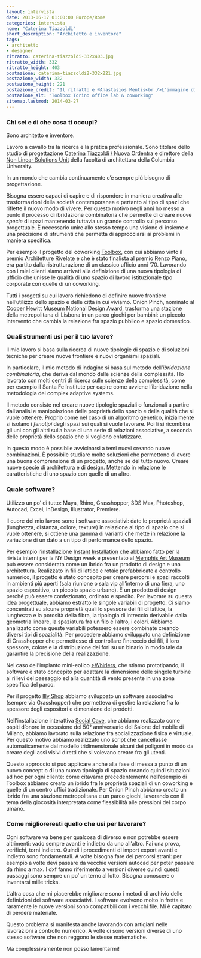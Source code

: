 ```yaml
---
layout: intervista
date: 2013-06-17 01:00:00 Europe/Rome
categories: intervista
nome: "Caterina Tiazzoldi"
short_description: "Architetto e inventore"
tags:
- architetto
- designer
ritratto: caterina-tiazzoldi-332x403.jpg
ritratto_width: 332
ritratto_height: 403
postazione: caterina-tiazzoldi2-332x221.jpg
postazione_width: 332
postazione_height: 221
postazione_credit: "Il ritratto è ®Anastasios Mentis<br />L'immagine di <em>Toolbox Torino office lab & coworking</em> è ®Davide Giglio"
postazione_alt: "Toolbox Torino office lab & coworking"
sitemap.lastmod: 2014-03-27
---
```

### Chi sei e di che cosa ti occupi?
Sono architetto e inventore.

Lavoro a cavallo tra la ricerca e la pratica professionale. Sono titolare dello studio di progettazione [Caterina Tiazzoldi / Nuova Ordentra][1] e direttore della [Non Linear Solutions Unit][2] della facoltà di architettura della Columbia University.

In un mondo che cambia continuamente c’è sempre più bisogno di progettazione.

Bisogna essere capaci di capire e di rispondere in maniera creativa alle trasformazioni della società contemporanea e pertanto al tipo di spazi che riflette il nuovo modo di vivere. Per questo motivo negli anni ho messo a punto il processo di ibridazione combinatoria che permette di creare nuove *specie* di spazi mantenendo tuttavia un grande controllo sul percorso progettuale. È necessario unire allo stesso tempo una visione di insieme e una precisione di strumenti che permetta di approcciarsi ai problemi in maniera specifica.

Per esempio il progetto del coworking [Toolbox][3], con cui abbiamo vinto il premio Architetture Rivelate e che è stato finalista al premio Renzo Piano, era partito dalla ristrutturazione di un classico ufficio anni '70. Lavorando con i miei clienti siamo arrivati alla definizione di una nuova tipologia di ufficio che unisse le qualità di uno spazio di lavoro istituzionale tipo corporate con quelle di un coworking.

Tutti i progetti su cui lavoro richiedono di definire nuove frontiere nell’utilizzo dello spazio e delle città in cui viviamo. 
Onion Pinch, nominato al Cooper Hewitt Museum National Design Award, trasforma una stazione della metropolitana di Lisbona in un parco giochi per bambini: un piccolo intervento che cambia la relazione fra spazio pubblico e spazio domestico.

### Quali strumenti usi per il tuo lavoro?
Il mio lavoro si basa sulla ricerca di nuove tipologie di spazio e di soluzioni tecniche per creare nuove frontiere e nuovi organismi spaziali.

In particolare, il mio metodo di indagine si basa sul metodo dell’*ibridazione combinatoria*, che deriva dal mondo delle scienze della complessità. Ho lavorato con molti centri di ricerca sulle scienze della complessità, come per esempio il Santa Fe Institute per capire come avviene l’ibridazione nella metodologia dei complex adaptive systems.

Il metodo consiste nel creare nuove tipologie spaziali o funzionali a partire dall’analisi e manipolazione delle proprietà dello spazio e della qualità che si vuole ottenere.
Proprio come nel caso di un algoritmo genetico, inizialmente si isolano i *fenotipi* degli spazi sui quali si vuole lavorare. Poi li si ricombina gli uni con gli altri sulla base di una serie di relazioni associative, a seconda delle proprietà dello spazio che si vogliono enfatizzare.

In questo modo è possibile avvicinarsi a temi nuovi creando nuove combinazioni. È possibile studiare molte soluzioni che permettono di avere una buona comprensione di un progetto, anche se del tutto nuovo. Creare nuove specie di architettura e di design. Mettendo in relazione le caratteristiche di uno spazio con quelle di un altro.

### Quale software?
Utilizzo un po’ di tutto: Maya, Rhino, Grasshopper, 3DS Max, Photoshop, Autocad, Excel, InDesign, Illustrator, Premiere.

Il cuore del mio lavoro sono i software associativi: date le proprietà spaziali (lunghezza, distanza, colore, texture) in relazione al tipo di spazio che si vuole ottenere, si ottiene una gamma di varianti che mette in relazione la variazione di un dato a un tipo di performance dello spazio.

Per esempio l’installazione [Instant Installation][4] che abbiamo fatto per la rivista interni per la NY Design week e presentato al [Memphis Art Museum][5] può essere considerata come un ibrido fra un prodotto di design e una architettura. Realizzato in fili di lattice e rotaie prefabbricate a controllo numerico, il progetto è stato concepito per creare percorsi e spazi raccolti in ambienti più aperti (sala riunione o sala vip all’interno di una fiera, uno spazio espositivo, un piccolo spazio urbano). È un prodotto di design perché può essere confezionato, ordinato e spedito.
Per lavorare su questa idea progettuale, abbiamo estratto le singole variabili di progetto. Ci siamo concentrati su alcune proprietà quali lo spessore dei fili di lattice, la lunghezza e la porosità della fibra, la tipologia di intreccio derivabile dalla geometria lineare, la spaziatura fra un filo e l’altro, i colori.
Abbiamo analizzato come queste variabili potessero essere combinate creando diversi tipi di spazialità. Per procedere abbiamo sviluppato una definizione di Grasshopper che permettesse di controllare l’intreccio dei fili, il loro spessore, colore e la distribuzione dei fori su un binario in modo tale da garantire la precisione della realizzazione.

Nel caso dell’impianto mini-eolico [>Whirlers][6], che stiamo prototipando, il software è stato concepito per adattare la dimensione delle singole turbine ai rilievi del paesaggio ed alla quantità di vento presente in una zona specifica del parco.

Per il progetto [Illy Shop][7] abbiamo sviluppato un software associativo (sempre via Grasshopper) che permetteva di gestire la relazione fra lo spessore degli espositori e dimensione dei prodotti.

Nell’installazione interattiva [Social Cave][8], che abbiamo realizzato come ospiti d’onore in occasione del 50° anniversario del Salone del mobile di Milano, abbiamo lavorato sulla relazione fra socializzazione fisica e virtuale. Per questo motivo abbiamo realizzato uno script che cancellasse automaticamente dal modello tridimensionale alcuni dei poligoni in modo da creare degli assi visivi diretti che si volevano creare fra gli utenti.

Questo approccio si può applicare anche alla fase di messa a punto di un nuovo concept o di una nuova tipologia di spazio creando quindi situazioni ad hoc per ogni cliente: come citavamo precedentemente nell’esempio di Toolbox abbiamo creato un ibrido fra le proprietà spaziali di un coworking e quelle di un centro uffici tradizionale. Per Onion Pinch abbiamo creato un ibrido fra una stazione metropolitana e un parco giochi, lavorando con il tema della giocosità interpretata come flessibilità alle pressioni del corpo umano.

### Come miglioreresti quello che usi per lavorare?
Ogni software va bene per qualcosa di diverso e non potrebbe essere altrimenti: vado sempre avanti e indietro da uno all’altro. Fai una prova, verifichi, torni indietro. Quindi i procedimenti di import export avanti e indietro sono fondamentali. A volte bisogna fare dei percorsi strani: per esempio a volte devi passare da vecchie versioni autocad per poter passare da rhino a max. I dxf fanno riferimento a versioni diverse quindi questi passaggi sono sempre un po’ un terno al lotto. Bisogna conoscere o inventarsi mille tricks.

L’altra cosa che mi piacerebbe migliorare sono i metodi di archivio delle definizioni dei software associativi. I software evolvono molto in fretta e raramente le nuove versioni sono compatibili con i vecchi file. Mi è capitato di perdere materiale.

Questo problema si manifesta anche lavorando con artigiani nelle lavorazioni a controllo numerico. A volte ci sono versioni diverse di uno stesso software che non reggono le stesse matematiche.

Ma complessivamente non posso lamentarmi!


[1]: http://www.tiazzoldi.org/ "Studio Caterina Tiazzoldi - Nuova Ordentra"
[2]: http://www.arch.columbia.edu/labs/non-linear-solutions-unit "Columbia University: Non linear solutions unit"
[3]: http://www.archdaily.com/81630/toolbox-caterina-tiazzoldi/ "ArchDaily: Toolbox"
[4]: http://www.arch.columbia.edu/labs/non-linear-solutions-unit/instant-installation "Columbia University: Instant Installation"
[5]: http://www.memphis.edu/amum/exhibitions/caterinatiazzoldiartlab.php "Memphis Art Museum: Instant Installation"
[6]: http://inhabitat.com/the-whirlers-is-a-colorful-wind-turbine-installation-for-fresh-kills-park/ "Inhabitat.com: The Whirlers - A Colorful Wind Turbine Installation for Fresh Kills Park"
[7]: http://www.dezeen.com/2011/12/16/illy-shop-by-caterina-tiazzoldi/ "Dezeem.com: Illy Shop by Caterina Tiazzoldi"
[8]: http://www.arch.columbia.edu/labs/non-linear-solutions-unit/social-cave "Columbia University: The social cave"
